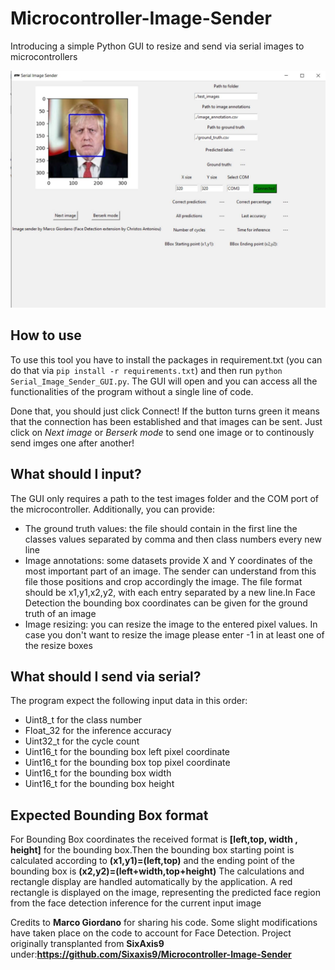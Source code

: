 # Microcontroller-Image-Sender
Introducing a simple Python GUI to resize and send via serial images to microcontrollers

![GUI of the sender](/asset/screenshot_main2.jpg)

## How to use
To use this tool you have to install the packages in requirement.txt (you can do that via `pip install -r requirements.txt`) and then run `python Serial_Image_Sender_GUI.py`. The GUI will open and you can access all the functionalities of the program without a single line of code.

Done that, you should just click Connect! If the button turns green it means that the connection has been established and that images can be sent. Just click on _Next image_ or _Berserk mode_ to send one image or to continously send imges one after another!

## What should I input?

The GUI only requires a path to the test images folder and the COM port of the microcontroller.
Additionally, you can provide:
* The ground truth values: the file should contain in the first line the classes values separated by comma and then class numbers every new line
* Image annotations: some datasets provide X and Y coordinates of the most important part of an image. The sender can understand from this file those positions and crop accordingly the image. The file format should be x1,y1,x2,y2, with each entry separated by a new line.In Face Detection the bounding box coordinates can be given for the ground truth of an image
* Image resizing: you can resize the image to the entered pixel values. In case you don't want to resize the image please enter -1 in at least one of the resize boxes

## What should I send via serial?

The program expect the following input data in this order:
* Uint8_t for the class number
* Float_32 for the inference accuracy
* Uint32_t for the cycle count
* Uint16_t for the bounding box left pixel coordinate
* Uint16_t for the bounding box top pixel coordinate
* Uint16_t for the bounding box width
* Uint16_t for the bounding box height

## Expected Bounding Box format 
For Bounding Box coordinates the received format is 
**[left,top, width , height]** for the bounding box.Then the bounding box starting point is calculated according to 
**(x1,y1)=(left,top)** and the ending point of the bounding box is 
**(x2,y2)=(left+width,top+height)** 
The calculations and rectangle display are handled automatically by the application. A red rectangle is displayed on the image, representing the predicted face region from the face detection inference for the current input image



Credits to  **Marco Giordano** for sharing his code. Some slight modifications have taken place on the code to account for Face Detection. Project originally transplanted from **SixAxis9** under:**https://github.com/Sixaxis9/Microcontroller-Image-Sender**
